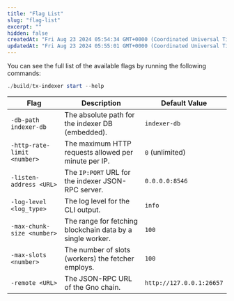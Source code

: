 ```yaml
---
title: "Flag List"
slug: "flag-list"
excerpt: ""
hidden: false
createdAt: "Fri Aug 23 2024 05:54:34 GMT+0000 (Coordinated Universal Time)"
updatedAt: "Fri Aug 23 2024 05:55:01 GMT+0000 (Coordinated Universal Time)"
---
```

You can see the full list of the available flags by running the following commands:

```powershell
./build/tx-indexer start --help
```

| Flag                        | Description                                                | Default Value            |
| --------------------------- | ---------------------------------------------------------- | ------------------------ |
| `-db-path indexer-db`       | The absolute path for the indexer DB (embedded).           | `indexer-db`             |
| `-http-rate-limit <number>` | The maximum HTTP requests allowed per minute per IP.       | `0` (unlimited)          |
| `-listen-address <URL>`     | The `IP:PORT` URL for the indexer JSON-RPC server.         | `0.0.0.0:8546`           |
| `-log-level <log_type>`     | The log level for the CLI output.                          | `info`                   |
| `-max-chunk-size <number>`  | The range for fetching blockchain data by a single worker. | `100`                    |
| `-max-slots <number>`       | The number of slots (workers) the fetcher employs.         | `100`                    |
| `-remote <URL>`             | The JSON-RPC URL of the Gno chain.                         | `http://127.0.0.1:26657` |
